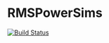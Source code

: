 # RMSPowerSims

[![Build Status](https://github.com/tphilpott2/RMSPowerSims.jl/actions/workflows/CI.yml/badge.svg?branch=master)](https://github.com/tphilpott2/RMSPowerSims.jl/actions/workflows/CI.yml?query=branch%3Amaster)
